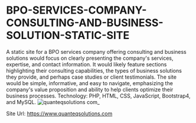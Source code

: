 # BPO-SERVICES-COMPANY-CONSULTING-AND-BUSINESS-SOLUTION-STATIC-SITE

A static site for a BPO services company offering consulting and business solutions would focus on clearly presenting the company's services, expertise, and contact information. It would likely feature sections highlighting their consulting capabilities, the types of business solutions they provide, and perhaps case studies or client testimonials. The site would be simple, informative, and easy to navigate, emphasizing the company's value proposition and ability to help clients optimize their business processes. Technology: PHP, HTML, CSS, JavaScript, Bootstrap4, and MySQL.
![quanteqsolutions com_](https://github.com/user-attachments/assets/3058b5af-fb10-49cc-b449-8ae24777e0fa)

Site Url: https://www.quanteqsolutions.com
